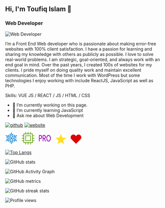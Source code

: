 ##  Hi, I'm Toufiq Islam 👋
### Web Developer
![Web Developer](https://arturssmirnovs.github.io/github-profile-readme-generator/images/banner.png)

I’m a Front End Web developer who is passionate about making error-free websites with 100% client satisfaction. I have a passion for learning and sharing my knowledge with others as publicly as possible. I love to solve real-world problems. I am strategic, goal-oriented, and always work with an end goal in mind. Over the past years, I created 100s of websites for my clients. I pride myself on doing quality work and maintain excellent communication. Most of the time I work with WordPress but some technologies I enjoy working with include ReactJS, JavaScript as well as PHP.

Skills: VUE JS / REACT / JS / HTML / CSS

- 🔭 I’m currently working on this page. 
- 🌱 I’m currently learning JavaScript 
- 💬 Ask me about Web Development 


[<img src='https://cdn.jsdelivr.net/npm/simple-icons@3.0.1/icons/github.svg' alt='github' height='40'>](https://github.com/toufiqbd)  [<img src='https://cdn.jsdelivr.net/npm/simple-icons@3.0.1/icons/icloud.svg' alt='website' height='40'>](https://toufiqislambd.netlify.app)  

<a href='https://archiveprogram.github.com/'><img src='https://raw.githubusercontent.com/acervenky/animated-github-badges/master/assets/acbadge.gif' width='40' height='40'></a> <a href='https://docs.github.com/en/developers'><img src='https://raw.githubusercontent.com/acervenky/animated-github-badges/master/assets/devbadge.gif' width='40' height='40'></a> <a href='https://github.com/pricing'><img src='https://raw.githubusercontent.com/acervenky/animated-github-badges/master/assets/pro.gif' width='40' height='40'></a> <a href='https://stars.github.com/'><img src='https://raw.githubusercontent.com/acervenky/animated-github-badges/master/assets/starbadge.gif' width='35' height='35'></a> <a href='https://docs.github.com/en/github/supporting-the-open-source-community-with-github-sponsors'><img src='https://raw.githubusercontent.com/acervenky/animated-github-badges/master/assets/sponsorbadge.gif' width='35' height='35'></a> 

[![Top Langs](https://github-readme-stats.vercel.app/api/top-langs/?username=toufiqbd)](https://github.com/anuraghazra/github-readme-stats)

![GitHub stats](https://github-readme-stats.vercel.app/api?username=toufiqbd&show_icons=true&count_private=true)  

![GitHub Activity Graph](https://activity-graph.herokuapp.com/graph?username=toufiqbd)  

![GitHub metrics](https://metrics.lecoq.io/toufiqbd)  

![GitHub streak stats](https://github-readme-streak-stats.herokuapp.com/?user=toufiqbd)  

![Profile views](https://gpvc.arturio.dev/toufiqbd)  
